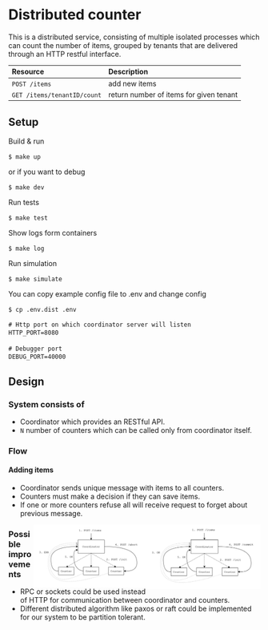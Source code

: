 # Distributed counter

This is a distributed service, consisting of multiple isolated processes
which can count the number of items, grouped by tenants that are delivered
through an HTTP restful interface.

| Resource                 | Description|
|:-------------------------|:-----------|
| `POST /items` | add new items|
| `GET /items/tenantID/count` | return number of items for given tenant| 


## Setup

Build & run

```shell
$ make up
```

or if you want to debug

```shell
$ make dev
```

Run tests

```shell
$ make test 
```  

Show logs form containers

```shell
$ make log 
```  

Run simulation

```shell
$ make simulate 
``` 

You can copy example config file to .env and change config
```shell
$ cp .env.dist .env
``` 
```.env
# Http port on which coordinator server will listen
HTTP_PORT=8080

# Debugger port
DEBUG_PORT=40000
```

## Design

### System consists of
- Coordinator which provides an RESTful API.
- `N` number of counters which can be called only from coordinator itself.

### Flow

#### Adding items
- Coordinator sends unique message with items to all counters. 
- Counters must make a decision if they can save items.
- If one or more counters refuse all will receive request to forget about previous message.
<img align="right" alt="gopher" align="center" src="https://raw.githubusercontent.com/agolebiowska/distributed-counter/master/.img/1.png" width="45%">
<img align="right" alt="gopher" align="center" src="https://raw.githubusercontent.com/agolebiowska/distributed-counter/master/.img/2.png" width="45%">
 

### Possible improvements
- RPC or sockets could be used instead of HTTP for communication between coordinator and counters.
- Different distributed algorithm like paxos or raft could be implemented for our system to be partition tolerant.